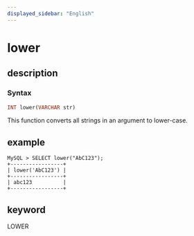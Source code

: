 ```yaml
---
displayed_sidebar: "English"
---
```


# lower

## description

### Syntax

```Haskell
INT lower(VARCHAR str)
```

This function converts all strings in an argument to lower-case.

## example

```Plain Text
MySQL > SELECT lower("AbC123");
+-----------------+
| lower('AbC123') |
+-----------------+
| abc123          |
+-----------------+
```

## keyword

LOWER
